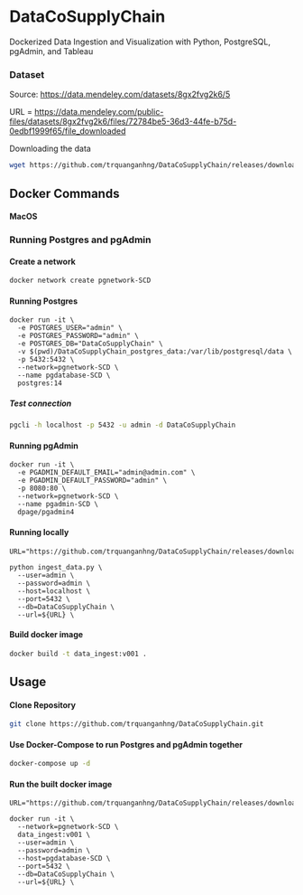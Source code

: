 # DataCoSupplyChain
Dockerized Data Ingestion and Visualization with Python, PostgreSQL, pgAdmin, and Tableau

### Dataset
Source: https://data.mendeley.com/datasets/8gx2fvg2k6/5

URL = https://data.mendeley.com/public-files/datasets/8gx2fvg2k6/files/72784be5-36d3-44fe-b75d-0edbf1999f65/file_downloaded

Downloading the data
```bash
wget https://github.com/trquanganhng/DataCoSupplyChain/releases/download/Download/DataCoSupplyChainDataset.csv
```

## Docker Commands
#### MacOS
### Running Postgres and pgAdmin

#### Create a network
```bash
docker network create pgnetwork-SCD
```

#### Running Postgres
```
docker run -it \
  -e POSTGRES_USER="admin" \
  -e POSTGRES_PASSWORD="admin" \
  -e POSTGRES_DB="DataCoSupplyChain" \
  -v $(pwd)/DataCoSupplyChain_postgres_data:/var/lib/postgresql/data \
  -p 5432:5432 \
  --network=pgnetwork-SCD \
  --name pgdatabase-SCD \
  postgres:14
```
##### Test connection
```bash
pgcli -h localhost -p 5432 -u admin -d DataCoSupplyChain
```

#### Running pgAdmin
```
docker run -it \
  -e PGADMIN_DEFAULT_EMAIL="admin@admin.com" \
  -e PGADMIN_DEFAULT_PASSWORD="admin" \
  -p 8080:80 \
  --network=pgnetwork-SCD \
  --name pgadmin-SCD \
  dpage/pgadmin4
```
#### Running locally
```
URL="https://github.com/trquanganhng/DataCoSupplyChain/releases/download/Download/DataCoSupplyChainDataset.csv"

python ingest_data.py \
  --user=admin \
  --password=admin \
  --host=localhost \
  --port=5432 \
  --db=DataCoSupplyChain \
  --url=${URL} \
```
#### Build docker image
```bash
docker build -t data_ingest:v001 .
```

## Usage

#### Clone Repository
```bash
git clone https://github.com/trquanganhng/DataCoSupplyChain.git
```

#### Use Docker-Compose to run Postgres and pgAdmin together
```bash
docker-compose up -d
```

#### Run the built docker image
```
URL="https://github.com/trquanganhng/DataCoSupplyChain/releases/download/Download/DataCoSupplyChainDataset.csv"

docker run -it \
  --network=pgnetwork-SCD \
  data_ingest:v001 \
  --user=admin \
  --password=admin \
  --host=pgdatabase-SCD \
  --port=5432 \
  --db=DataCoSupplyChain \
  --url=${URL} \
```


